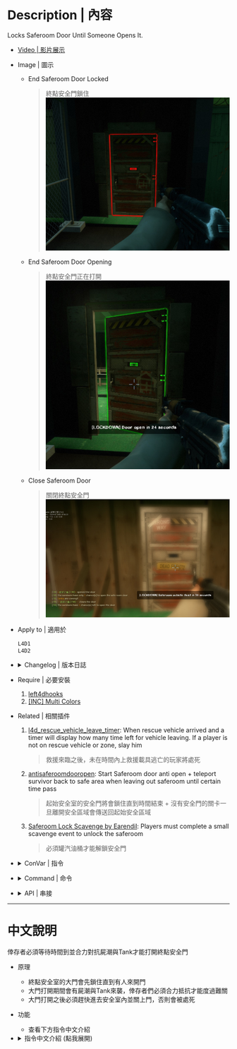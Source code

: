# Description | 內容
Locks Saferoom Door Until Someone Opens It.

* [Video | 影片展示](https://youtu.be/ayPZ-XUbBkc)

* Image | 圖示
	* End Saferoom Door Locked
		> 終點安全門鎖住
		<br/>![lockdown_system-l4d2_1](image/lockdown_system-l4d2_1.jpg)
	* End Saferoom Door Opening
		> 終點安全門正在打開
		<br/>![lockdown_system-l4d2_2](image/lockdown_system-l4d2_2.jpg)
	* Close Saferoom Door
		> 關閉終點安全門
		<br/>![lockdown_system-l4d2_3](image/lockdown_system-l4d2_3.jpg)

* Apply to | 適用於
	```
	L4D1
	L4D2
	```

* <details><summary>Changelog | 版本日誌</summary>

	```php
	//cravenge @ 2016-2019
	//HarryPotter @ 2020-2023
	```
	* v5.2
        * [AlliedModder Post](https://forums.alliedmods.net/showpost.php?p=2712869&postcount=54)
        * Remake Code
        * ProdigySim's method for indirectly getting signatures added, created the whole code for indirectly getting signatures so the plugin can now withstand most updates to L4D2! (Thanks to [Shadowysn](https://forums.alliedmods.net/showthread.php?t=320849) and [ProdigySim](https://github.com/ProdigySim/DirectInfectedSpawn))
        * Update L4D2 "The Last Stand" gamedata
        * Translation support
        * Workng in L4D2 "The Last Stand" Map
        * Replace Left 4 Downtown 2 extension with Left 4 DHooks Direct
        * Remove Convar "Lockdown_system-l4d(2)_menu".
        * fixed plugin not working in versus.
        * Percentage of the ALIVE survivors must assemble near the saferoom door before open. (prevent rushing players)
        * display who open/close the door
        * spawn a tank before door open
        * spawn multi tanks after door open
        * keep spawning a tank when door is opening (players will not feel boring)
        * display a message showing who opened or closed the saferoom door. (everyone will know who spamming the door)
        * after Safe room door is opened, set a timer to count down. Slay players who still are not inside the saferoom. (prevent cowards)
        * when door is opening, if any common or infected spawns inside the saferoom, teleport them outside. (prevent being stuck inside the saferoom)
        * stop AI survivor from opening and closing the door. (prevent stupid bots from spamming the door)
        * Set the door glow color
        * Seconds to lock door after opening and closing the saferoom door.
        * after saferoom door is opened, how many chance can the survivors open the door. (stop noobs from playing the doors)
        * Made compatible with the "Saferoom Lock: Scavenge" plugin version 1.2.2+ by Earendil.
	* v1.7
        * [Original Post by cravenge](https://forums.alliedmods.net/showthread.php?t=281305)
</details>

* Require | 必要安裝
	1. [left4dhooks](https://forums.alliedmods.net/showthread.php?t=321696)
	2. [[INC] Multi Colors](https://github.com/fbef0102/L4D1_2-Plugins/releases/tag/Multi-Colors)

* Related | 相關插件
	1. [l4d_rescue_vehicle_leave_timer](https://github.com/fbef0102/L4D2-Plugins/tree/master/l4d_rescue_vehicle_leave_timer): When rescue vehicle arrived and a timer will display how many time left for vehicle leaving. If a player is not on rescue vehicle or zone, slay him
		> 救援來臨之後，未在時間內上救援載具逃亡的玩家將處死
	2. [antisaferoomdooropen](https://github.com/fbef0102/Game-Private_Plugin/tree/main/Plugin_%E6%8F%92%E4%BB%B6/Survivor_%E4%BA%BA%E9%A1%9E/antisaferoomdooropen): Start Saferoom door anti open + teleport survivor back to safe area when leaving out saferoom until certain time pass
		> 起始安全室的安全門將會鎖住直到時間結束 + 沒有安全門的關卡一旦離開安全區域會傳送回起始安全區域
	3. [Saferoom Lock Scavenge by Earendil](https://forums.alliedmods.net/showthread.php?p=2750321): Players must complete a small scavenge event to unlock the saferoom
		> 必須罐汽油桶才能解鎖安全門

* <details><summary>ConVar | 指令</summary>

    * cfg/sourcemod/lockdown_system-l4d2.cfg
        ```php
        // If 1, Enable saferoom door status Announcements
        lockdown_system-l4d2_announce "1"

        // Duration Of Anti-Farm
        lockdown_system-l4d2_anti-farm_duration "50"

        // Change how Count Down Timer Hint displays. (0: Disable, 1:In chat, 2: In Hint Box, 3: In center text)
        lockdown_system-l4d2_count_hint_type "2"

        // Duration Of Lockdown
        lockdown_system-l4d2_duration "100"

        // (L4D2) The default value for saferoom door glow range.
        lockdown_system-l4d2_glow_range "550"

        // (L4D2) The default glow color for saferoom door when lock. Three values between 0-255 separated by spaces. RGB Color255 - Red Green Blue.
        lockdown_system-l4d2_lock_glow_color "255 0 0"

        // Turn off the plugin in these maps, separate by commas (no spaces). (0=All maps, Empty = none).
        lockdown_system-l4d2_map_off "c10m3_ranchhouse,l4d_reverse_hos03_sewers,l4d2_stadium4_city2,l4d_fairview10_church,l4d2_wanli01,l4d_smalltown03_ranchhouse,l4d_vs_smalltown03_ranchhouse"

        // Number Of Mobs To Spawn
        lockdown_system-l4d2_mobs "5"

        // After saferoom door is opened, how many chance can the survivors open the door. (0=Can't open door after close, -1=No limit)
        lockdown_system-l4d2_open_chance "2"

        // Time Interval to spawn a tank when door is opening (0=off)
        lockdown_system-l4d2_opening_tank_interval "50"

        // Two tanks during opening door in these maps, separate by commas (no spaces). (0=All maps, Empty = none).
        lockdown_system-l4d2_map_two_Tank "c1m3_mall"

        // After saferoom door is opened, slay players who are not inside saferoom in seconds. (0=off)
        lockdown_system-l4d2_outside_slay_duration "60"

        // What percentage of the ALIVE survivors must assemble near the saferoom door before open. (0=off)
        lockdown_system-l4d2_percentage_survivors_near_saferoom "50"

        // How many seconds to lock after opening and closing the saferoom door.
        lockdown_system-l4d2_prevent_spam_duration "3.0"

        // If 1, prevent AI survivor from opening and closing the door.
        lockdown_system-l4d2_spam_bot_disable "1"

        // 0=Off. 1=Display a message showing who opened or closed the saferoom door.
        lockdown_system-l4d2_spam_hint "1"

        // If 1, Enable Tank Demolition, server will spawn tank after door open 
        lockdown_system-l4d2_tank_demolition_after "1"

        // If 1, Enable Tank Demolition, server will spawn tank before door open 
        lockdown_system-l4d2_tank_demolition_before "1"

        // 0=Off. 1=Teleport common, special infected, and witch if they touch the door inside saferoom when door is opening. (prevent spawning and be stuck inside the saferoom, only works if Lockdown Type is 2)
        lockdown_system-l4d2_teleport "1"

        // Lockdown Type: 0=Random, 1=Improved (opening slowly), 2=Default
        lockdown_system-l4d2_type "0"

        // (L4D2) The default glow color for saferoom door when unlock. Three values between 0-255 separated by spaces. RGB Color255 - Red Green Blue.
        lockdown_system-l4d2_unlock_glow_color "200 200 200"
        ```
</details>

* <details><summary>Command | 命令</summary>

	None
</details>

* <details><summary>API | 串接</summary>

	```c++
    /**
    * @brief Called when saferoom door is completely opened
    *
    * @param sKeyMan    who opened the saferoom door.
    *
    * @noreturn
    */
    forward void L4D2_OnLockDownOpenDoorFinish(const char[] sKeyMan);
	```
</details>

- - - -
# 中文說明
倖存者必須等待時間到並合力對抗屍潮與Tank才能打開終點安全門

* 原理
	* 終點安全室的大門會先鎖住直到有人來開門
	* 大門打開期間會有屍潮與Tank來襲，倖存者們必須合力抵抗才能度過難關
    * 大門打開之後必須趕快進去安全室內並關上門，否則會被處死

* 功能
	* 查看下方指令中文介紹
* <details><summary>指令中文介紹 (點我展開)</summary>

    * cfg/sourcemod/lockdown_system-l4d2.cfg
        ```php
        // 為1時, 顯示安全室大門的狀態
        lockdown_system-l4d2_announce "1"

        // 當有人開門並且有Tank在場時，必須等待50秒或者殺死Tank <= 避免略過tank不殺死直衝終點
        lockdown_system-l4d2_anti-farm_duration "50"

        // 開門倒數計時該如何顯示? (0: 不顯示, 1: 聊天視窗, 2: 下方黑底白字, 3: 螢幕中央)
        lockdown_system-l4d2_count_hint_type "2"

        // 大門開啟時間
        lockdown_system-l4d2_duration "100"

        // (L4D2) 大門發光的範圍
        lockdown_system-l4d2_glow_range "550"

        // (L4D2) 大門鎖住狀態的光圈顏色
        lockdown_system-l4d2_lock_glow_color "255 0 0"

        // (L4D2) 大門解鎖狀態的光圈顏色
        lockdown_system-l4d2_unlock_glow_color "200 200 200"

        // 在這些地圖上關閉插件，逗號區隔，不能有空白. (0=全部地圖, 留白=沒有).
        lockdown_system-l4d2_map_off "c10m3_ranchhouse,l4d_reverse_hos03_sewers,l4d2_stadium4_city2,l4d_fairview10_church,l4d2_wanli01,l4d_smalltown03_ranchhouse,l4d_vs_smalltown03_ranchhouse"

        // 大門開啟期間屍潮生成的數量
        lockdown_system-l4d2_mobs "5"

        // 大門開啟之後，倖存者只有兩次機會能再度打開大門. (0=關閉之後不能再打開, -1=無限制) <= 不給傻B機會
        lockdown_system-l4d2_open_chance "2"

        // 大門開啟期間，每50秒生成一隻Tank (0=不生成)
        lockdown_system-l4d2_opening_tank_interval "50"

        // 在這些地圖上大門開啟期間，生成兩隻Tank，逗號區隔，不能有空白. (0=全部地圖, 留白=沒有).
        lockdown_system-l4d2_map_two_Tank "c1m3_mall"

        // 大門開啟之後經過60秒，如果還有倖存者逗留在門外，將處死 (0=關閉) <= 避免傻B在外面逗留
        lockdown_system-l4d2_outside_slay_duration "60"

        // 必須隊內存活的倖存者們有50%的人集合在安全室附近，才能打開大門 (0=關閉)  <= 避免傻B一個人拋棄隊伍抵達安全室
        lockdown_system-l4d2_percentage_survivors_near_saferoom "50"

        // 開關門之後鎖住3秒鐘，任何人不得開關門 <= 避免傻B在玩門
        lockdown_system-l4d2_prevent_spam_duration "3.0"

        // 為1時, 禁止Bot開門與關門
        lockdown_system-l4d2_spam_bot_disable "1"

        // 0=關閉. 1=顯示哪位玩家開關門.  <= 可以知道誰是兇手開門
        lockdown_system-l4d2_spam_hint "1"

        // 為1時, 大門開啟之後，生成大量的Tank
        lockdown_system-l4d2_tank_demolition_after "1"

        // 為1時, 大門開啟之前，生成一隻Tank
        lockdown_system-l4d2_tank_demolition_before "1"

        // 0=關閉. 1=大門開啟期間，傳送安全室內的普通感染者與特感以及Witch到門外 (避免他們都生在室內卡住, 只有lockdown_system-l4d2_type指令是2才會運作)
        lockdown_system-l4d2_teleport "1"

        // 大門開啟方式: 0=隨機, 1=緩慢地打開, 2=預設
        lockdown_system-l4d2_type "0"
        ```
</details>